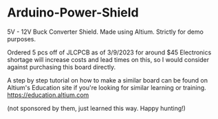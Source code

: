 # Arduino-Power-Shield
5V - 12V Buck Converter Shield. Made using Altium. Strictly for demo purposes.

Ordered 5 pcs off of JLCPCB as of 3/9/2023 for around $45
Electronics shortage will increase costs and lead times on this, so I would consider against purchasing this board directly. 

A step by step tutorial on how to make a similar board can be found on Altium's Education site if you're looking for similar learning or training.
https://education.altium.com

(not sponsored by them, just learned this way. Happy hunting!)
